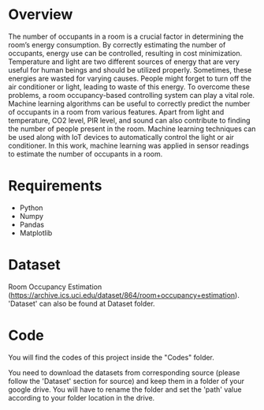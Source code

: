 # Overview
The number of occupants in a room is a crucial factor in determining the room’s
energy consumption. By correctly estimating the number of occupants, energy use can
be controlled, resulting in cost minimization. Temperature and light are two different
sources of energy that are very useful for human beings and should be utilized properly.
Sometimes, these energies are wasted for varying causes. People might forget to turn
off the air conditioner or light, leading to waste of this energy. To overcome these problems, 
a room occupancy-based controlling system can play a vital role. Machine learning
algorithms can be useful to correctly predict the number of occupants in a room from
various features. Apart from light and temperature, CO2 level, PIR level, and sound can
also contribute to finding the number of people present in the room. Machine learning
techniques can be used along with IoT devices to automatically control the light or air
conditioner. In this work, machine learning was applied in sensor readings to estimate
the number of occupants in a room.

# Requirements

*   Python
*   Numpy
*   Pandas
*   Matplotlib

# Dataset
Room Occupancy Estimation (https://archive.ics.uci.edu/dataset/864/room+occupancy+estimation).
'Dataset' can also be found at Dataset folder.

# Code
You will find the codes of this project inside the "Codes" folder.

You need to download the datasets from corresponding source (please follow the 'Dataset' section for source) and keep them in a folder of your google drive.
You will have to rename the folder and set the 'path' value according to your folder location in the drive. 
